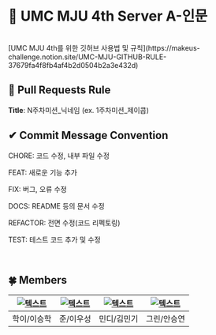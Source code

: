 # 💚 UMC MJU 4th Server A-인문
<br>
[UMC MJU 4th를 위한 깃허브 사용법 및 규칙](https://makeus-challenge.notion.site/UMC-MJU-GITHUB-RULE-37679fa4f8fb4af4b2d0504b2a3e432d)

## 🌱 Pull Requests Rule 
**Title**: N주차미션_닉네임 (ex. 1주차미션_제이콥)

## ✔ Commit Message Convention
CHORE: 코드 수정, 내부 파일 수정

FEAT: 새로운 기능 추가

FIX: 버그, 오류 수정

DOCS: README 등의 문서 수정

REFACTOR: 전면 수정(코드 리펙토링)

TEST: 테스트 코드 추가 및 수정

<br>

## 🍀 Members
| [![텍스트](https://avatars.githubusercontent.com/u/94587782?v=4)](https://github.com/IDsebin) | [![텍스트](![image](https://user-images.githubusercontent.com/97265630/232678098-73ac5095-4c18-47a6-9df5-71532ca2c93e.png))](https://github.com/dtd1614) | [![텍스트](https://avatars.githubusercontent.com/u/102508014?v=4)](https://github.com/KanuBang) | [![텍스트](https://avatars.githubusercontent.com/u/81205358?v=4)](https://github.com/sol0503) |
|:---:|:---:|:---:|:---:|
| 학이/이승학 | 준/이우성 | 민디/김민기 | 그린/안승연 |
